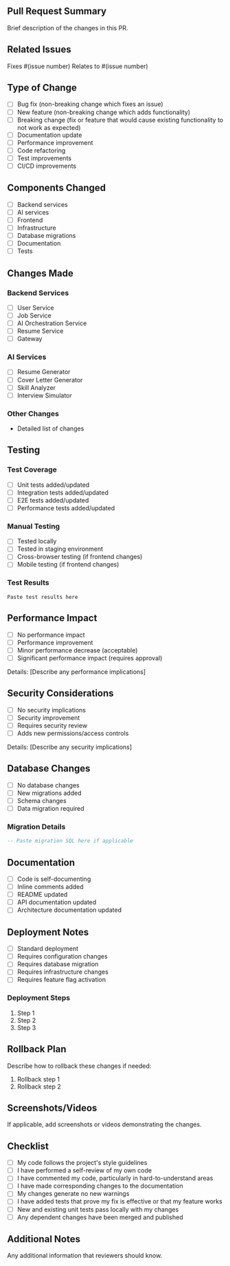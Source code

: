 ## Pull Request Summary
Brief description of the changes in this PR.

## Related Issues
Fixes #(issue number)
Relates to #(issue number)

## Type of Change
- [ ] Bug fix (non-breaking change which fixes an issue)
- [ ] New feature (non-breaking change which adds functionality)
- [ ] Breaking change (fix or feature that would cause existing functionality to not work as expected)
- [ ] Documentation update
- [ ] Performance improvement
- [ ] Code refactoring
- [ ] Test improvements
- [ ] CI/CD improvements

## Components Changed
- [ ] Backend services
- [ ] AI services
- [ ] Frontend
- [ ] Infrastructure
- [ ] Database migrations
- [ ] Documentation
- [ ] Tests

## Changes Made
### Backend Services
- [ ] User Service
- [ ] Job Service
- [ ] AI Orchestration Service
- [ ] Resume Service
- [ ] Gateway

### AI Services
- [ ] Resume Generator
- [ ] Cover Letter Generator
- [ ] Skill Analyzer
- [ ] Interview Simulator

### Other Changes
- Detailed list of changes

## Testing
### Test Coverage
- [ ] Unit tests added/updated
- [ ] Integration tests added/updated
- [ ] E2E tests added/updated
- [ ] Performance tests added/updated

### Manual Testing
- [ ] Tested locally
- [ ] Tested in staging environment
- [ ] Cross-browser testing (if frontend changes)
- [ ] Mobile testing (if frontend changes)

### Test Results
```
Paste test results here
```

## Performance Impact
- [ ] No performance impact
- [ ] Performance improvement
- [ ] Minor performance decrease (acceptable)
- [ ] Significant performance impact (requires approval)

Details: [Describe any performance implications]

## Security Considerations
- [ ] No security implications
- [ ] Security improvement
- [ ] Requires security review
- [ ] Adds new permissions/access controls

Details: [Describe any security implications]

## Database Changes
- [ ] No database changes
- [ ] New migrations added
- [ ] Schema changes
- [ ] Data migration required

### Migration Details
```sql
-- Paste migration SQL here if applicable
```

## Documentation
- [ ] Code is self-documenting
- [ ] Inline comments added
- [ ] README updated
- [ ] API documentation updated
- [ ] Architecture documentation updated

## Deployment Notes
- [ ] Standard deployment
- [ ] Requires configuration changes
- [ ] Requires database migration
- [ ] Requires infrastructure changes
- [ ] Requires feature flag activation

### Deployment Steps
1. Step 1
2. Step 2
3. Step 3

## Rollback Plan
Describe how to rollback these changes if needed:
1. Rollback step 1
2. Rollback step 2

## Screenshots/Videos
If applicable, add screenshots or videos demonstrating the changes.

## Checklist
- [ ] My code follows the project's style guidelines
- [ ] I have performed a self-review of my own code
- [ ] I have commented my code, particularly in hard-to-understand areas
- [ ] I have made corresponding changes to the documentation
- [ ] My changes generate no new warnings
- [ ] I have added tests that prove my fix is effective or that my feature works
- [ ] New and existing unit tests pass locally with my changes
- [ ] Any dependent changes have been merged and published

## Additional Notes
Any additional information that reviewers should know.